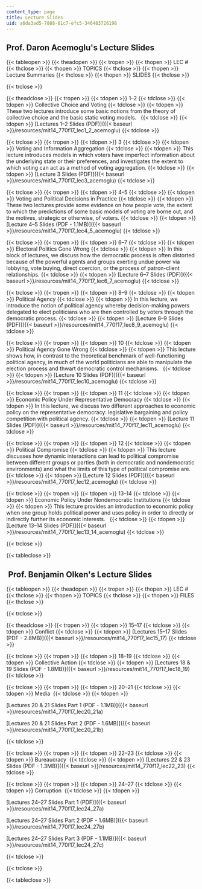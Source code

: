 ```yaml
---
content_type: page
title: Lecture Slides
uid: a6da3ad5-7888-61c7-efc5-346483726198
---
```


Prof. Daron Acemoglu's Lecture Slides
-------------------------------------

{{< tableopen >}}
{{< theadopen >}}
{{< tropen >}}
{{< thopen >}}
LEC #
{{< thclose >}}
{{< thopen >}}
TOPICS
{{< thclose >}}
{{< thopen >}}
Lecture Summaries
{{< thclose >}}
{{< thopen >}}
SLIDES
{{< thclose >}}

{{< trclose >}}

{{< theadclose >}}
{{< tropen >}}
{{< tdopen >}}
1–2
{{< tdclose >}}
{{< tdopen >}}
Collective Choice and Voting
{{< tdclose >}}
{{< tdopen >}}
These two lectures introduce some basic notions from the theory of collective choice and the basic static voting models.  
{{< tdclose >}}
{{< tdopen >}}
[Lectures 1–2 Slides (PDF)]({{< baseurl >}}/resources/mit14_770f17_lec1_2_acemoglu)
{{< tdclose >}}

{{< trclose >}}
{{< tropen >}}
{{< tdopen >}}
3
{{< tdclose >}}
{{< tdopen >}}
Voting and Information Aggregation
{{< tdclose >}}
{{< tdopen >}}
This lecture introduces models in which voters have imperfect information about the underlying state or their preferences, and investigates the extent to which voting can act as a method of voting aggregation.
{{< tdclose >}}
{{< tdopen >}}
[Lecture 3 Slides (PDF)]({{< baseurl >}}/resources/mit14_770f17_lec3_acemoglu)
{{< tdclose >}}

{{< trclose >}}
{{< tropen >}}
{{< tdopen >}}
4–5
{{< tdclose >}}
{{< tdopen >}}
Voting and Political Decisions in Practice
{{< tdclose >}}
{{< tdopen >}}
These two lectures provide some evidence on how people vote, the extent to which the predictions of some basic models of voting are borne out, and the motives, strategic or otherwise, of voters.
{{< tdclose >}}
{{< tdopen >}}
[Lecture 4–5 Slides (PDF - 1.1MB)]({{< baseurl >}}/resources/mit14_770f17_lec4_5_acemoglu)
{{< tdclose >}}

{{< trclose >}}
{{< tropen >}}
{{< tdopen >}}
6–7
{{< tdclose >}}
{{< tdopen >}}
Electoral Politics Gone Wrong
{{< tdclose >}}
{{< tdopen >}}
In this block of lectures, we discuss how the democratic process is often distorted because of the powerful agents and groups exerting undue power via lobbying, vote buying, direct coercion, or the process of patron-client relationships.
{{< tdclose >}}
{{< tdopen >}}
[Lecture 6–7 Slides (PDF)]({{< baseurl >}}/resources/mit14_770f17_lec6_7_acemoglu)
{{< tdclose >}}

{{< trclose >}}
{{< tropen >}}
{{< tdopen >}}
8–9
{{< tdclose >}}
{{< tdopen >}}
Political Agency
{{< tdclose >}}
{{< tdopen >}}
In this lecture, we introduce the notion of political agency whereby decision-making powers delegated to elect politicians who are then controlled by voters through the democratic process.
{{< tdclose >}}
{{< tdopen >}}
[Lecture 8–9 Slides (PDF)]({{< baseurl >}}/resources/mit14_770f17_lec8_9_acemoglu)
{{< tdclose >}}

{{< trclose >}}
{{< tropen >}}
{{< tdopen >}}
10
{{< tdclose >}}
{{< tdopen >}}
Political Agency Gone Wrong
{{< tdclose >}}
{{< tdopen >}}
This lecture shows how, in contrast to the theoretical benchmark of well-functioning political agency, in much of the world politicians are able to manipulate the election process and thwart democratic control mechanisms.  
{{< tdclose >}}
{{< tdopen >}}
[Lecture 10 Slides (PDF)]({{< baseurl >}}/resources/mit14_770f17_lec10_acemoglu)
{{< tdclose >}}

{{< trclose >}}
{{< tropen >}}
{{< tdopen >}}
11
{{< tdclose >}}
{{< tdopen >}}
Economic Policy Under Representative Democracy
{{< tdclose >}}
{{< tdopen >}}
In this lecture, we discuss two different approaches to economic policy on the representative democracy: legislative bargaining and policy competition with political agency.
{{< tdclose >}}
{{< tdopen >}}
[Lecture 11 Slides (PDF)]({{< baseurl >}}/resources/mit14_770f17_lec11_acemoglu)
{{< tdclose >}}

{{< trclose >}}
{{< tropen >}}
{{< tdopen >}}
12
{{< tdclose >}}
{{< tdopen >}}
Political Compromise
{{< tdclose >}}
{{< tdopen >}}
This lecture discusses how dynamic interactions can lead to political compromise between different groups or parties (both in democratic and nondemocratic environments) and what the limits of this type of political compromise are.
{{< tdclose >}}
{{< tdopen >}}
[Lecture 12 Slides (PDF)]({{< baseurl >}}/resources/mit14_770f17_lec12_acemoglu)
{{< tdclose >}}

{{< trclose >}}
{{< tropen >}}
{{< tdopen >}}
13–14
{{< tdclose >}}
{{< tdopen >}}
Economic Policy Under Nondemocratic Institutions
{{< tdclose >}}
{{< tdopen >}}
This lecture provides an introduction to economic policy when one group holds political power and uses policy in order to directly or indirectly further its economic interests.  
{{< tdclose >}}
{{< tdopen >}}
[Lecture 13–14 Slides (PDF)]({{< baseurl >}}/resources/mit14_770f17_lec13_14_acemoglu)
{{< tdclose >}}

{{< trclose >}}

{{< tableclose >}}

 Prof. Benjamin Olken's Lecture Slides
--------------------------------------

{{< tableopen >}}
{{< theadopen >}}
{{< tropen >}}
{{< thopen >}}
LEC #
{{< thclose >}}
{{< thopen >}}
TOPICS
{{< thclose >}}
{{< thopen >}}
FILES
{{< thclose >}}

{{< trclose >}}

{{< theadclose >}}
{{< tropen >}}
{{< tdopen >}}
15–17
{{< tdclose >}}
{{< tdopen >}}
Conflict
{{< tdclose >}}
{{< tdopen >}}
[Lectures 15–17 Slides (PDF - 2.8MB)]({{< baseurl >}}/resources/mit14_770f17_lec15_17)
{{< tdclose >}}

{{< trclose >}}
{{< tropen >}}
{{< tdopen >}}
18–19
{{< tdclose >}}
{{< tdopen >}}
Collective Action
{{< tdclose >}}
{{< tdopen >}}
[Lectures 18 & 19 Slides (PDF - 1.8MB)]({{< baseurl >}}/resources/mit14_770f17_lec18_19)
{{< tdclose >}}

{{< trclose >}}
{{< tropen >}}
{{< tdopen >}}
20–21
{{< tdclose >}}
{{< tdopen >}}
Media 
{{< tdclose >}}
{{< tdopen >}}


[Lectures 20 & 21 Slides Part 1 (PDF - 1.1MB)]({{< baseurl >}}/resources/mit14_770f17_lec20_21a)

[Lectures 20 & 21 Slides Part 2 (PDF - 1.6MB)]({{< baseurl >}}/resources/mit14_770f17_lec20_21b)


{{< tdclose >}}

{{< trclose >}}
{{< tropen >}}
{{< tdopen >}}
22–23
{{< tdclose >}}
{{< tdopen >}}
Bureaucracy 
{{< tdclose >}}
{{< tdopen >}}
[Lectures 22 & 23 Slides (PDF - 1.3MB)]({{< baseurl >}}/resources/mit14_770f17_lec22_23)
{{< tdclose >}}

{{< trclose >}}
{{< tropen >}}
{{< tdopen >}}
24–27
{{< tdclose >}}
{{< tdopen >}}
Corruption 
{{< tdclose >}}
{{< tdopen >}}


[Lectures 24–27 Slides Part 1 (PDF)]({{< baseurl >}}/resources/mit14_770f17_lec24_27a)

[Lectures 24–27 Slides Part 2 (PDF - 1.6MB)]({{< baseurl >}}/resources/mit14_770f17_lec24_27b)

[Lectures 24–27 Slides Part 3 (PDF - 1.1MB)]({{< baseurl >}}/resources/mit14_770f17_lec24_27c)


{{< tdclose >}}

{{< trclose >}}

{{< tableclose >}}